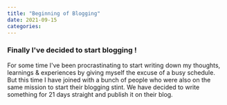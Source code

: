 ```yaml
---
title: "Beginning of Blogging"
date: 2021-09-15
categories:
---
```


### Finally I've decided to start blogging !

For some time I've been procrastinating to start writing down my thoughts, learnings & experiences by giving myself the excuse of a busy schedule. But this time I have joined with a bunch of people who were also on the same mission to start their blogging stint. We have decided to write something for 21 days straight and publish it on their blog.